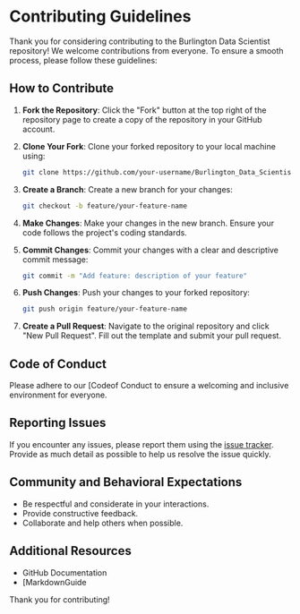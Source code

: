 # Contributing Guidelines

Thank you for considering contributing to the Burlington Data Scientist repository! We welcome contributions from everyone. To ensure a smooth process, please follow these guidelines:

## How to Contribute

1. **Fork the Repository**: Click the "Fork" button at the top right of the repository page to create a copy of the repository in your GitHub account.

2. **Clone Your Fork**: Clone your forked repository to your local machine using:
    ```bash
    git clone https://github.com/your-username/Burlington_Data_Scientist.git
    ```

3. **Create a Branch**: Create a new branch for your changes:
    ```bash
    git checkout -b feature/your-feature-name
    ```

4. **Make Changes**: Make your changes in the new branch. Ensure your code follows the project's coding standards.

5. **Commit Changes**: Commit your changes with a clear and descriptive commit message:
    ```bash
    git commit -m "Add feature: description of your feature"
    ```

6. **Push Changes**: Push your changes to your forked repository:
    ```bash
    git push origin feature/your-feature-name
    ```

7. **Create a Pull Request**: Navigate to the original repository and click "New Pull Request". Fill out the template and submit your pull request.

## Code of Conduct

Please adhere to our [Codeof Conduct to ensure a welcoming and inclusive environment for everyone.

## Reporting Issues

If you encounter any issues, please report them using the [issue tracker](https://github.com/kefortney/Burlington_Data_Scientist). Provide as much detail as possible to help us resolve the issue quickly.

## Community and Behavioral Expectations

- Be respectful and considerate in your interactions.
- Provide constructive feedback.
- Collaborate and help others when possible.

## Additional Resources

- GitHub Documentation
- [MarkdownGuide

Thank you for contributing!
